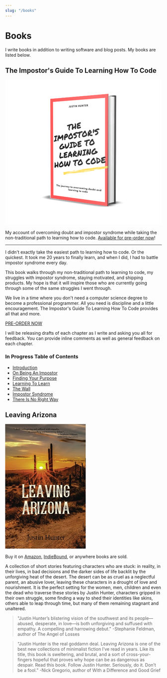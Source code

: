 ```yaml
---
slug: "/books"
---
```


# Books

I write books in addition to writing software and blog posts. My books are listed below.

## The Impostor's Guide To Learning How To Code

![Book cover - Impostor's Guide](../images/impostor.webp)

My account of overcoming doubt and impostor syndrome while taking the non-traditional path to learning how to code. [Available for pre-order now](https://polluterofminds.gumroad.com/l/YdVtr)!

---

I didn't exactly take the easiest path to learning how to code. Or the quickest. It took me 20 years to finally learn, and when I did, I had to battle impostor syndrome every day.

This book walks through my non-traditional path to learning to code, my struggles with impostor syndrome, staying motivated, and shipping products. My hope is that it will inspire those who are currently going through some of the same struggles I went through.

We live in a time where you don't need a computer science degree to become a professional programmer. All you need is discipline and a little encouragement. The Impostor's Guide To Learning How To Code provides all that and more.

[PRE-ORDER NOW](https://polluterofminds.gumroad.com/l/YdVtr)

I will be releasing drafts of each chapter as I write and asking you all for feedback. You can provide inline comments as well as general feedback on each chapter.

### In Progress Table of Contents

* [Introduction](https://bit.ly/2RWv6NR)
* [On Being An Impostor](https://bit.ly/3wIHwrE)
* [Finding Your Purpose](https://bit.ly/3huw7XI)
* [Learning To Learn](https://bit.ly/2USWayY)
* [The Wall](https://bit.ly/3hTq3Iy)
* [Impostor Syndrome](https://bit.ly/3zukzda)
* [There Is No Right Way](https://bit.ly/3iR988v)

## Leaving Arizona

![Book cover - Leaving Arizona](../images/leaving_arizona.jpg)

Buy it on [Amazon](https://www.amazon.com/Leaving-Arizona-Justin-Hunter/dp/1952050022/ref=sr_1_1?dchild=1&keywords=leaving+arizona+justin+hunter&qid=1618147193&sr=8-1), [IndieBound](https://www.indiebound.org/book/9781952050022), or anywhere books are sold.

A collection of short stories featuring characters who are stuck: in reality, in their lives, in bad decisions and the darker sides of life backlit by the unforgiving heat of the desert. The desert can be as cruel as a neglectful parent, an abusive lover, leaving these characters in a drought of love and nourishment. It is the perfect setting for the women, men, children and even the dead who traverse these stories by Justin Hunter, characters gripped in their own struggle, some finding a way to shed their identities like skins, others able to leap through time, but many of them remaining stagnant and unaltered.

> "Justin Hunter’s blistering vision of the southwest and its people—abused, desperate, in love—is both unforgiving and suffused with empathy. A compelling and harrowing debut."
-Stephanie Feldman, author of The Angel of Losses

> “Justin Hunter is the real goddamn deal. Leaving Arizona is one of the best new collections of minimalist fiction I’ve read in years. Like its title, this book is sweltering, and brutal, and a sort of cross-your-fingers hopeful that proves why hope can be as dangerous as despair. Read this book. Follow Justin Hunter. Seriously, do it. Don’t be a fool.”
-Nick Gregorio, author of With a Difference and Good Grief
  